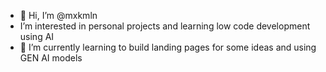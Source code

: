 - 👋 Hi, I’m @mxkmln
-  I’m interested in personal projects and learning low code development using AI
- 🌱 I’m currently learning to build landing pages for some ideas and using GEN AI models
  

<!---
mxkmln/mxkmln is a ✨ special ✨ repository because its `README.md` (this file) appears on your GitHub profile.
You can click the Preview link to take a look at your changes.
--->
